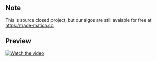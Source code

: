 ## Note

This is source closed project, but our algos are still avaiable for free at https://trade-matica.cc


## Preview
[![Watch the video](https://media.discordapp.net/attachments/1189381567580209272/1189386004369506324/image.png?ex=659df909&is=658b8409&hm=cc7ae7ed70564dc37225d91fe9fdfce65b925100838aa2dc33a4e89a354e062f&=&format=webp&quality=lossless&width=1175&height=661)](https://streamable.com/ge5b6g)

